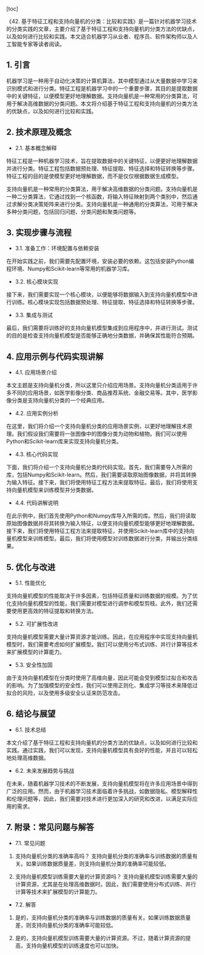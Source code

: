 
[toc]                    
                
                
《42. 基于特征工程和支持向量机的分类：比较和实践》是一篇针对机器学习技术的分类实践的文章，主要介绍了基于特征工程和支持向量机的分类方法的优缺点，以及如何进行比较和实践。本文适合机器学习从业者、程序员、软件架构师以及人工智能专家等读者阅读。

## 1. 引言

机器学习是一种用于自动化决策的计算机算法，其中模型通过从大量数据中学习来识别模式和进行分类。特征工程是机器学习中的一个重要步骤，其目的是提取数据中的关键特征，以便模型更好地理解数据。支持向量机是一种常用的分类算法，可用于解决高维数据的分类问题。本文将介绍基于特征工程和支持向量机的分类方法的优缺点，以及如何进行比较和实践。

## 2. 技术原理及概念

- 2.1. 基本概念解释

特征工程是一种机器学习技术，旨在提取数据中的关键特征，以便更好地理解数据并进行分类。特征工程包括数据预处理、特征提取、特征选择和特征转换等步骤。特征工程的目的是使模型更好地理解数据，而不是仅仅根据数据生成模型。

支持向量机是一种常用的分类算法，用于解决高维数据的分类问题。支持向量机是一种二分类算法，它通过找到一个核函数，将输入特征映射到两个类别中，然后通过求解分类决策矩阵来进行分类。支持向量机是一种通用的分类算法，可用于解决多种分类问题，包括回归问题、分类问题和聚类问题等。

## 3. 实现步骤与流程

- 3.1. 准备工作：环境配置与依赖安装

在开始实践之前，我们需要先配置环境，安装必要的依赖。这包括安装Python编程环境、Numpy和Scikit-learn等常用的机器学习库。

- 3.2. 核心模块实现

接下来，我们需要实现一个核心模块，以便能够将数据输入到支持向量机模型中进行训练。核心模块实现包括数据预处理、特征提取、特征选择和特征转换等步骤。

- 3.3. 集成与测试

最后，我们需要将训练好的支持向量机模型集成到应用程序中，并进行测试。测试的目的是检查支持向量机模型是否能够正确地分类数据，并确保其性能符合预期。

## 4. 应用示例与代码实现讲解

- 4.1. 应用场景介绍

本文主题是支持向量机分类，所以这里只介绍应用场景。支持向量机分类适用于许多不同的应用场景，如医学影像分类、商品推荐系统、金融交易等。其中，医学影像分类是支持向量机分类的一个经典应用。

- 4.2. 应用实例分析

在这里，我们将介绍一个支持向量机分类的应用场景实例，以更好地理解技术原理。我们假设我们需要将一张图像中的图像分类为动物和植物。我们可以使用Python和Scikit-learn库来实现支持向量机分类。

- 4.3. 核心代码实现

下面，我们将介绍一个支持向量机分类的代码实现。首先，我们需要导入所需的库，包括Numpy和Scikit-learn。然后，我们需要读取原始图像数据，并将其转换为输入特征。接下来，我们将使用特征工程方法来提取特征。最后，我们将使用支持向量机模型来训练模型并分类数据。

- 4.4. 代码讲解说明

在此示例中，我们首先使用Python和Numpy库导入所需的库。然后，我们将读取原始图像数据并将其转换为输入特征，以便支持向量机模型能够更好地理解数据。接下来，我们将使用特征工程方法来提取特征，并使用Scikit-learn库中的支持向量机模型来训练模型。最后，我们将使用模型对训练数据进行分类，并输出分类结果。

## 5. 优化与改进

- 5.1. 性能优化

支持向量机模型的性能取决于许多因素，包括特征质量和训练数据的规模。为了优化支持向量机模型的性能，我们需要对模型进行调参和模型剪枝。此外，我们还需要使用更高效的特征提取和转换方法。

- 5.2. 可扩展性改进

支持向量机模型需要大量计算资源才能训练。因此，在应用程序中实现支持向量机模型时，我们需要考虑如何扩展模型。我们可以使用分布式训练、并行计算等技术来扩展模型的计算能力。

- 5.3. 安全性加固

由于支持向量机模型在分类时使用了高维向量，因此可能会受到模型过拟合和攻击的影响。为了加强模型的安全性，我们可以使用正则化、集成学习等技术来降低过拟合的风险，以及使用多级安全认证来防范攻击。

## 6. 结论与展望

- 6.1. 技术总结

本文介绍了基于特征工程和支持向量机的分类方法的优缺点，以及如何进行比较和实践。通过实践，我们可以发现，支持向量机模型具有良好的性能，并且可以轻松地处理高维数据。

- 6.2. 未来发展趋势与挑战

在未来，随着机器学习技术的不断发展，支持向量机模型将在许多应用场景中得到广泛的应用。然而，由于机器学习技术面临着许多挑战，如数据隐私、模型解释性和伦理问题等，因此，我们需要对技术进行更加深入的研究和改进，以满足实际应用的需求。

## 7. 附录：常见问题与解答

- 7.1. 常见问题

1. 支持向量机分类的准确率高吗？
支持向量机分类的准确率与训练数据的质量有关。如果训练数据质量差，则支持向量机分类的准确率可能较低。

2. 支持向量机模型训练需要大量的计算资源吗？
支持向量机模型训练需要大量的计算资源，尤其是在处理高维数据时。因此，我们需要使用分布式训练、并行计算等技术来扩展模型的计算能力。

- 7.2. 解答

1. 是的，支持向量机分类的准确率与训练数据的质量有关。如果训练数据质量差，则支持向量机分类的准确率可能较低。

2. 是的，支持向量机模型训练需要大量的计算资源。不过，随着计算资源的提高，支持向量机模型的训练速度也可以加快。

